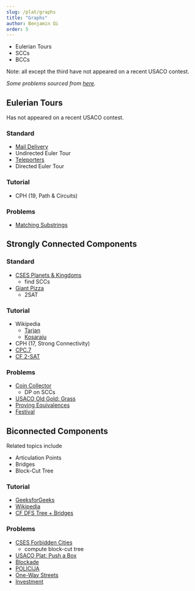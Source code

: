 ```yaml
---
slug: /plat/graphs
title: "Graphs"
author: Benjamin Qi
order: 5
---
```


 - Eulerian Tours
 - SCCs
 - BCCs

<!-- END DESCRIPTION -->

Note: all except the third have not appeared on a recent USACO contest.

*Some problems sourced from [here](http://codeforces.com/blog/entry/54526?#comment-385354).*


## Eulerian Tours

Has not appeared on a recent USACO contest.

### Standard

 - [Mail Delivery](https://cses.fi/problemset/task/1691)
  - Undirected Euler Tour
 - [Teleporters](https://cses.fi/problemset/task/1693)
  - Directed Euler Tour

### Tutorial

 - CPH (19, Path & Circuits)

### Problems

 - [Matching Substrings](https://csacademy.com/contest/archive/task/matching-substrings/) [](87)

## Strongly Connected Components

### Standard

 - [CSES Planets & Kingdoms](https://cses.fi/problemset/task/1683)
   - find SCCs
 - [Giant Pizza](https://cses.fi/problemset/task/1684)
   - 2SAT

### Tutorial
 
  - Wikipedia
    - [Tarjan](https://en.wikipedia.org/wiki/Tarjan%27s_strongly_connected_components_algorithm)
    - [Kosaraju](https://en.wikipedia.org/wiki/Kosaraju%27s_algorithm)
  - CPH (17, Strong Connectivity)
  - [CPC.7](https://github.com/SuprDewd/T-414-AFLV/tree/master/07_graphs_1)
  - [CF 2-SAT](http://codeforces.com/blog/entry/16205)


### Problems

 - [Coin Collector](https://cses.fi/problemset/task/1686)
   - DP on SCCs
 - [USACO Old Gold: Grass](http://www.usaco.org/index.php?page=viewproblem2&cpid=516)
 - [Proving Equivalences](https://open.kattis.com/problems/equivalences) [](78)
 - [Festival](https://szkopul.edu.pl/problemset/problem/p9uJo01RR9ouMLLAYroFuQ-7/site/?key=statement) [](173)

## Biconnected Components

Related topics include

 - Articulation Points
 - Bridges
 - Block-Cut Tree

### Tutorial

 - [GeeksforGeeks](http://www.geeksforgeeks.org/articulation-points-or-cut-vertices-in-a-graph/)
 - [Wikipedia](https://en.wikipedia.org/wiki/Biconnected_component)
 - [CF DFS Tree + Bridges](https://codeforces.com/blog/entry/68138)

### Problems

 - [CSES Forbidden Cities](https://cses.fi/problemset/task/1705)
   - compute block-cut tree
 - [USACO Plat: Push a Box](http://www.usaco.org/index.php?page=viewproblem2&cpid=769)
 - [Blockade](https://szkopul.edu.pl/problemset/problem/eDt8w290owtatmCjad0O0ywk/site/?key=statement)
 - [POLICIJA](http://wcipeg.com/problem/coi06p2)
 - [One-Way Streets](https://csacademy.com/contest/archive/task/one-way-streets/)
 - [Investment](https://dmoj.ca/problem/tle17c1p6)
